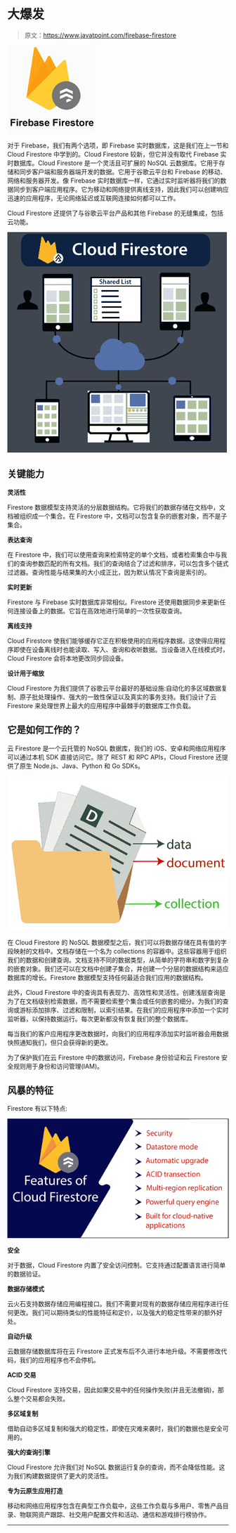# 大爆发

> 原文：<https://www.javatpoint.com/firebase-firestore>

![Firebase Firestore](img/626402225936e05527584caccacb0b90.png)

对于 Firebase，我们有两个选项，即 Firebase 实时数据库，这是我们在上一节和 Cloud Firestore 中学到的。Cloud Firestore 较新，但它并没有取代 Firebase 实时数据库。Cloud Firestore 是一个灵活且可扩展的 NoSQL 云数据库。它用于存储和同步客户端和服务器端开发的数据。它用于谷歌云平台和 Firebase 的移动、网络和服务器开发。像 Firebase 实时数据库一样，它通过实时监听器将我们的数据同步到客户端应用程序。它为移动和网络提供离线支持，因此我们可以创建响应迅速的应用程序，无论网络延迟或互联网连接如何都可以工作。

Cloud Firestore 还提供了与谷歌云平台产品和其他 Firebase 的无缝集成，包括云功能。

![Firebase Firestore](img/b29f22ebd3e353d747625e50326a8c9d.png)

## 关键能力

**灵活性**

Firestore 数据模型支持灵活的分层数据结构。它将我们的数据存储在文档中，文档被组织成一个集合。在 Firestore 中，文档可以包含复杂的嵌套对象，而不是子集合。

**表达查询**

在 Firestore 中，我们可以使用查询来检索特定的单个文档，或者检索集合中与我们的查询参数匹配的所有文档。我们的查询结合了过滤和排序，可以包含多个链式过滤器。查询性能与结果集的大小成正比，因为默认情况下查询是索引的。

**实时更新**

Firestore 与 Firebase 实时数据库非常相似。Firestore 还使用数据同步来更新任何连接设备上的数据。它旨在高效地进行简单的一次性获取查询。

**离线支持**

Cloud Firestore 使我们能够缓存它正在积极使用的应用程序数据。这使得应用程序即使在设备离线时也能读取、写入、查询和收听数据。当设备进入在线模式时，Cloud Firestore 会将本地更改同步回设备。

**设计用于缩放**

Cloud Firestore 为我们提供了谷歌云平台最好的基础设施:自动化的多区域数据复制、原子批处理操作、强大的一致性保证以及真实的事务支持。我们设计了云 Firestore 来处理世界上最大的应用程序中最棘手的数据库工作负载。

## 它是如何工作的？

云 Firestore 是一个云托管的 NoSQL 数据库，我们的 iOS、安卓和网络应用程序可以通过本机 SDK 直接访问它。除了 REST 和 RPC APIs，Cloud Firestore 还提供了原生 Node.js、Java、Python 和 Go SDKs。

![Firebase Firestore](img/5aa64c608253224008d4250c3844f43c.png)

在 Cloud Firestore 的 NoSQL 数据模型之后，我们可以将数据存储在具有值的字段映射的文档中。文档存储在一个名为 collections 的容器中。这些容器用于组织我们的数据和创建查询。文档支持不同的数据类型，从简单的字符串和数字到复杂的嵌套对象。我们还可以在文档中创建子集合，并创建一个分层的数据结构来适应数据库的增长。Firestore 数据模型支持任何最适合我们应用的数据结构。

此外，Cloud Firestore 中的查询具有表现力、高效性和灵活性。创建浅层查询是为了在文档级别检索数据，而不需要检索整个集合或任何嵌套的细分。为我们的查询或游标添加排序、过滤和限制，以索引结果。在我们的应用程序中添加一个实时监听器，以保持数据运行。每次更新都没有恢复我们的整个数据库。

每当我们的客户应用程序更改数据时，向我们的应用程序添加实时监听器会用数据快照通知我们，但只会获得新的更改。

为了保护我们在云 Firestore 中的数据访问，Firebase 身份验证和云 Firestore 安全规则用于身份和访问管理(IAM)。

## 风暴的特征

Firestore 有以下特点:

![Firebase Firestore](img/7121d6e7751d626af1233d45c9532f63.png)

**安全**

对于数据，Cloud Firestore 内置了安全访问控制。它支持通过配置语言进行简单的数据验证。

**数据存储模式**

云火石支持数据存储应用编程接口。我们不需要对现有的数据存储应用程序进行任何更改。我们可以期待类似的性能特征和定价，以及强大的稳定性带来的额外好处。

**自动升级**

云数据存储数据库将在云 Firestore 正式发布后不久进行本地升级。不需要修改代码，我们的应用程序也不会停机。

**ACID 交易**

Cloud Firestore 支持交易，因此如果交易中的任何操作失败(并且无法撤销)，那么整个交易都会失败。

**多区域复制**

借助自动多区域复制和强大的稳定性，即使在灾难来袭时，我们的数据也是安全可用的。

**强大的查询引擎**

Cloud Firestore 允许我们对 NoSQL 数据运行复杂的查询，而不会降低性能。这为我们构建数据提供了更大的灵活性。

**专为云原生应用打造**

移动和网络应用程序包含在典型工作负载中，这些工作负载与多用户、零售产品目录、物联网资产跟踪、社交用户配置文件和活动、通信和游戏排行榜协作。

* * *